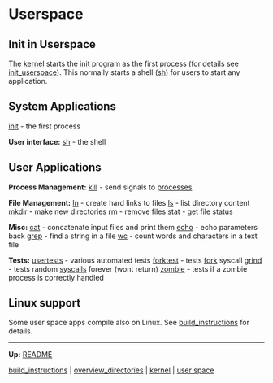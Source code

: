 # Userspace


## Init in Userspace

The [kernel](../kernel/kernel.md) starts the [init](bin/init.md) program as the first process (for details see [init_userspace](../kernel/processes/init_userspace.md)).
This normally starts a shell ([sh](bin/sh.md)) for users to start any application.


## System Applications

[init](bin/init.md) - the first process

**User interface:** 
[sh](bin/sh.md) - the shell


## User Applications

**Process Management:**
[kill](bin/kill.md) - send signals to [processes](../kernel/processes/processes.md)

**File Management:**
[ln](bin/ln.md) - create hard links to files
[ls](bin/ls.md) - list directory content
[mkdir](bin/mkdir.md) - make new directories
[rm](bin/rm.md) - remove files
[stat](bin/stat.md) - get file status

**Misc:**
[cat](bin/cat.md) - concatenate input files and print them
[echo](bin/echo.md) - echo parameters back
[grep](bin/grep.md) - find a string in a file
[wc](bin/wc.md) - count words and characters in a text file

**Tests:**
[usertests](tests/usertests.md) - various automated tests
[forktest](tests/forktest.md) - tests [fork](../kernel/syscalls/fork.md) syscall
[grind](tests/grind.md) - tests random [syscalls](../kernel/syscalls/syscalls.md) forever (wont return)
[zombie](tests/zombie.md) - tests if a zombie process is correctly handled


## Linux support

Some user space apps compile also on Linux. See [build_instructions](../build_instructions.md) for details.


---
**Up:** [README](../../README.md)

[build_instructions](../build_instructions.md) | [overview_directories](../overview_directories.md) | [kernel](../kernel/kernel.md) | [user space](userspace.md)
